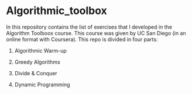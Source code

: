 # Algorithmic_toolbox

In this repository contains the list of exercises that I developed in the Algorithm Toolboox course. This course was given by UC San Diego (in an online format with Coursera). This repo is divided in four parts:

1. Algorithmic Warm-up

2. Greedy Algorithms

2. Divide & Conquer

3. Dynamic Programming


